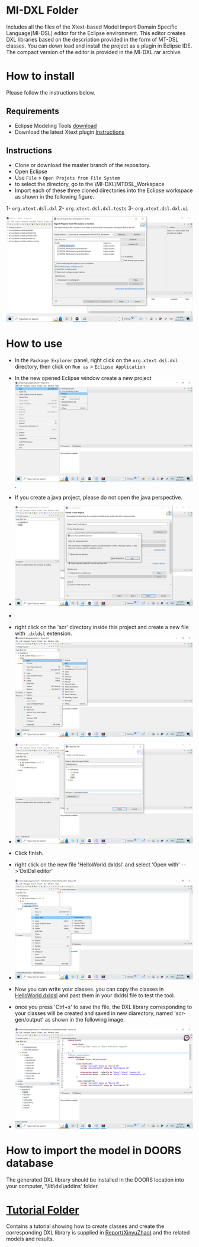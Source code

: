 # MI-DXL Folder
Includes all the files of the Xtext-based Model Import Domain Specific Language(MI-DSL) editor for the Eclipse environment. This editor creates DXL libraries based on the description provided in the form of MT-DSL classes. You can down load and install the project as a plugin in Eclipse IDE.  The compact version of the editor is provided in the MI-DXL.rar archive.
# How to install
Please follow the instructions below.

## Requirements
- Eclipse Modeling Tools [download]( https://www.eclipse.org/) 
- Download the latest Xtext plugin [Instructions](https://www.eclipse.org/Xtext/download.html)

## Instructions
- Clone or download  the master branch of the repository.
- Open Eclipse
- Use `File` > `Open Projets from File System`
- to select the directory, go to the \MI-DXL\MTDSL_Workspace 
- Import each of these three cloned directories into the Eclipse workspace as shown in the following figure. 

1- `org.xtext.dsl.dxl` 
2- `org.xtext.dsl.dxl.tests`
3- `org.xtext.dsl.dxl.ui`

![alt text](https://github.com/Smart-Contract-Modelling-uOttawa/Traceability/blob/main/OpenXtextProject.png "Open project")


# How to use
- In the `Package Explorer` panel, right click on the `org.xtext.dsl.dxl` directory, then click on `Run as` > `Eclipse Application`
- In the new opened Eclipse window create a new project ![alt text](https://github.com/Smart-Contract-Modelling-uOttawa/Traceability/blob/main/MI-DSL/images/Screenshot%202023-01-21%2016.48.08.png).
- If you create a java project, please do not open the java perspective.
- ![alt text](https://github.com/Smart-Contract-Modelling-uOttawa/Traceability/blob/main/MI-DSL/images/Screenshot%202023-01-21%2016.50.06.png)
- 
- right click on the 'scr' directory inside this project and create a new file with `.dxldsl` extension. ![alt text](https://github.com/Smart-Contract-Modelling-uOttawa/Traceability/blob/main/MI-DSL/images/Screenshot%202023-01-21%2016.50.22.png)

- ![alt text](https://github.com/Smart-Contract-Modelling-uOttawa/Traceability/blob/main/MI-DSL/images/Screenshot%202023-01-21%2016.50.50.png)
- Click finish. 
- right click on the new file 'HelloWorld.dxldsl' and select 'Open with' -->'DxlDsl editor'
- ![alt text](https://github.com/Smart-Contract-Modelling-uOttawa/Traceability/blob/main/MI-DSL/images/Screenshot%202023-01-21%2016.51.15.png)
- Now you can write your classes. you can copy the classes in [HelloWorld.dxldsl](HelloWorld.dxlds) and past them in your dxldsl file to test the tool.
- once you press 'Ctrl+s' to save the file, the DXL library corresponding to your classes will be created and saved in new diarectory, named 'scr-gen/output' as shown in the following image.
- ![alt text](https://github.com/Smart-Contract-Modelling-uOttawa/Traceability/blob/main/MI-DSL/images/Screenshot%202023-01-21%2016.52.14.png)

# How to import the model in DOORS database
The generated DXL library should be installed in the DOORS location into your computer, ‘<path to DOORS>\lib\dxl\addins’ folder.



# [Tutorial Folder](Tutorial/)
Contains a tutorial showing how to create classes and create the corresponding DXL library is supplied in [Report(XinyuZhao)](Tutorial/Report(XinyuZhao).pdf) and the related models and results. 
